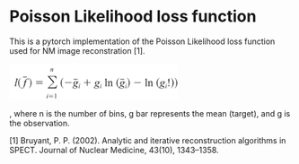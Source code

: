 # Poisson Likelihood loss function

This is a pytorch implementation of the Poisson Likelihood loss function used for NM image reconstration [1].

<img src="https://github.com/junyuchen245/PoissonLikelihoodLoss_pytorch/blob/main/GetImage.png" width="300"/>

, where n is the number of bins, g bar represents the mean (target), and g is the observation.

[1] Bruyant, P. P. (2002). Analytic and iterative reconstruction algorithms in SPECT. Journal of Nuclear Medicine, 43(10), 1343–1358. 
